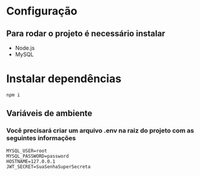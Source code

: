 # Configuração

## Para rodar o projeto é necessário instalar

- Node.js
- MySQL

# Instalar dependências

```
npm i
```

## Variáveis de ambiente

### Você precisará criar um arquivo .env na raiz do projeto com as seguintes informações

```
MYSQL_USER=root
MYSQL_PASSWORD=password
HOSTNAME=127.0.0.1
JWT_SECRET=SuaSenhaSuperSecreta
```
